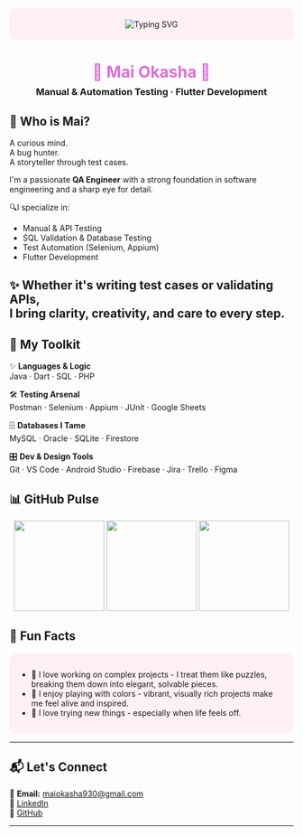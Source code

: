 <!-- 🌸 Animated Header -->
<p align="center" style="background-color:#FFF0F5; padding:20px; border-radius:12px;">
  <img src="https://readme-typing-svg.herokuapp.com?font=Fira+Code&size=28&duration=3000&pause=1000&color=FFB6C1&center=true&vCenter=true&width=700&lines=Hi+I'm+Mai+Okasha+%F0%9F%91%8B;QA+Engineer+%7C+Flutter+Developer;Turning+Tests+into+Confidence+%F0%9F%94%A5" alt="Typing SVG" />
</p>

<h1 align="center" style="color:#DA70D6; margin-bottom: 8px;">🌸 Mai Okasha 🌸</h1>
<h3 align="center" style="margin-top: 0;">Manual & Automation Testing · Flutter Development</h3>



## 🧠 Who is Mai?

A curious mind.  
A bug hunter.  
A storyteller through test cases.  


I'm a passionate **QA Engineer** with a strong foundation in software engineering and a sharp eye for detail.  

🔍I specialize in:
- Manual & API Testing  
- SQL Validation & Database Testing  
- Test Automation (Selenium, Appium)  
- Flutter Development

✨ Whether it's writing test cases or validating APIs,  
I bring **clarity**, **creativity**, and **care** to every step.
---

## 🧰 My Toolkit

✨ **Languages & Logic**  
Java · Dart · SQL · PHP  

🛠️ **Testing Arsenal**  
Postman · Selenium · Appium · JUnit · Google Sheets  

🗄️ **Databases I Tame**  
MySQL · Oracle · SQLite · Firestore  

🎛️ **Dev & Design Tools**  
Git · VS Code · Android Studio · Firebase · Jira · Trello · Figma  

## 📊 GitHub Pulse
<p align="center">
  <img src="https://github-readme-stats.vercel.app/api?username=MaiOkasha&show_icons=true&theme=radical" height="160"/>
  <img src="https://github-readme-stats.vercel.app/api/top-langs/?username=MaiOkasha&layout=compact&theme=radical" height="160"/>
  <img src="https://github-readme-streak-stats.herokuapp.com/?user=MaiOkasha&theme=radical" height="160"/>
</p>


## 🎈 Fun Facts

<div style="background-color:#FFF0F5; padding:15px; border-radius:12px;">

- 🧩 I love working on complex projects - I treat them like puzzles, breaking them down into elegant, solvable pieces.  
- 🎨 I enjoy playing with colors - vibrant, visually rich projects make me feel alive and inspired.  
- 🌱 I love trying new things - especially when life feels off.  
</div>

---

## 📬 Let's Connect

💌 **Email:** maiokasha930@gmail.com  
🔗 [LinkedIn](https://www.linkedin.com/in/mai-okasha/)  
🐙 [GitHub](https://github.com/MaiOkasha)  

---

